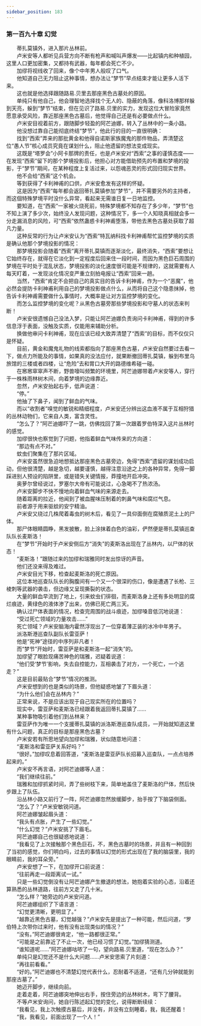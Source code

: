 ```yaml
---
sidebar_position: 183
---
```

### 第一百九十章 幻觉  


　　蒂扎莫镇外，进入那片丛林前。  
　　卢米安等人都听见兵营方向不断有枪声和喊叫声爆发——比起镇内和种植园，这里人口更加密集，又都持有武器，每年都会死亡不少。  
　　加缪将视线收了回来，像个中年男人般叹了口气。  
　　他知道自己无力阻止这种事情，想办法让“梦节”早点结束才能让更多人活下来。  
　　这也就是他选择跟随路易.贝里去那座黑色古墓处的原因。  
　　单纯只有他自己，他会理智地选择找个无人的、隐蔽的角落，像科洛博那样躲到天亮，躲到“梦节”结束，但在见识了路易.贝里的实力，发现这位大冒险家竟然愿意承受风险，靠近那座黑色古墓后，他觉得自己还是有必要做点什么。  
　　卢米安目视着前方，跟随脚步轻盈的阿芒迪娜，转入了丛林中的一条小路。  
　　他没想过靠自己能彻底终结“梦节”，他此行的目的一直很明确：  
　　找到“西索”弄来的那批黄金和他得自诺斯家族魔鬼的那件物品，弄清楚这位“愚人节”核心成员究竟在谋划什么，阻止他遗留的想法变成现实。  
　　这既是“塔罗会”小阿卡那牌的责任，也是卢米安对“西索”之事的谨慎态度——在发现“西索”留下的那个梦境投影后，他担心对方能借助预先的布置和梦境的投影，于“梦节”期间，在某种程度上复活过来，以怨魂恶灵的形式回归现实世界。  
　　他不会给“西索”这个机会。  
　　等到获得了卡利神甫的口供，卢米安愈发有这样的怀疑。  
　　这是因为“西索”每年都会返回蒂扎莫镇参加“梦节”，并不需要另外的主持者，而这個特殊梦境平时没什么异常，看起来无需谁日复一日地监控。  
　　要知道，在“西索”一家被火烧死前，特殊梦境都不知存在了多少年，“梦节”也不知上演了多少次，始终没人发现问题，这种情况下，多一个人知晓真相就会多一分走漏消息的风险，可“西索”依然蛊惑卡利神甫堕落，带他去黑色古墓处获取了超凡力量。  
　　这种反常的行为让卢米安认为“西索”特瓦纳科找卡利神甫帮忙监控梦境的实质是确认他那个梦境投影的情况：  
　　那梦境投影会随着“西索”离开蒂扎莫镇而逐渐淡化，最终消失，“西索”要想让它始终存在，就得在它淡化到一定程度后回来住一段时间，而因为黑色巨石周围的梦境在平时处于混乱状态，梦境投影的淡化速度很可能是不规律的，这就需要有人每天盯着，一发现淡化情况变严重立刻拍电报让“西索”回来一趟。  
　　当然，“西索”肯定不会把自己的真实目的告诉卡利神甫，作为一个“恶魔”，他必然会提防卡利神甫利用自己的梦境投影做点什么，从而将自己这个隐患抹掉，他告诉卡利神甫需要做什么事情时，大概率是让对方监控梦境的变化。  
　　而怎么监控梦境的变化呢？从黑色古墓旁那些梦境投影和守墓人的状态来判断！  
　　卢米安很遗憾自己没法入梦，只能让阿芒迪娜负责询问卡利神甫，得到的许多信息浮于表面，没触及实质，仅能用来辅助分析。  
　　换做他审问卡利神甫，现在应该已经大致弄清楚了“西索”的目标，而不仅仅只是怀疑。  
　　目前，黄金和魔鬼礼物的线索都指向了那座黑色古墓，卢米安自然要过去看一下，做点力所能及的事情，如果真的没法应付，就果断撤回蒂扎莫镇，躲到布里乌旅馆的三楼或者四楼，让“危险”去和胃口大开的路德维希碰一碰。  
　　在窸窸窣窣声不断，野兽嚎叫频繁的环境里，阿芒迪娜带着卢米安等人，穿行于一株株雨林树木间，向着梦境的边缘靠近。  
　　忽然，卢米安抬起右手，低声说道：  
　　“停。”  
　　他抽了下鼻子，闻到了鲜血的气味。  
　　而以“收割者”嗅觉的敏锐和精细程度，卢米安还分辨出这血液不属于互相狩猎的丛林动物们，它来自人类，富含灵性。  
　　“怎么了？”阿芒迪娜吓了一跳，仿佛找回了第一次跟着罗伯特深入这片丛林时的感觉。  
　　加缪很快也察觉到了问题，他指着鲜血气味传来的方向道：  
　　“那边有点不对。”  
　　蚊虫们聚集在了那片区域。  
　　卢米安虽然很急迫地想抵达那座黑色古墓旁边，免得“西索”遗留的谋划成功启动，但他很清楚，越是急切，越要谨慎，越得注意沿途之上的各种异常，免得一脚踩进别人预设的陷阱里，或是错失关键情报，莽撞地开启冲突。  
　　奥萝尔曾经说过，罗塞尔大帝有可能说过，心急喝不了热浓汤。  
　　卢米安脚步不快不慢地向着鲜血气味的来源走去。  
　　随着距离的拉近，他闻到了被血腥味压制着的刺鼻气味和腐烂气息。  
　　前者源于用来驱蚊的安宁精油。  
　　卢米安又绕过几株爬着毒虫的树木后，看见了一具仰面倒在腐殖质泥土上的尸体。  
　　那尸体眼睛圆睁，黑发披散，脸上涂抹着白色的油彩，俨然便是蒂扎莫镇巡查队队长麦斯洛！  
　　在“梦节”开始时于卢米安侧后方“消失”的麦斯洛出现在了丛林内，以尸体的状态！  
　　“麦斯洛！”跟随过来的加缪和瑞雅同时发出惊讶的声音。  
　　他们还没来得及难过。  
　　卢米安目光下移，检查起麦斯洛的死亡原因。  
　　这位本地巡查队队长的胸腹间有一个又一个很深的伤口，像是遭遇了长枪、三棱刺等武器的袭击，但边缘又呈现撕裂的状态。  
　　大量的鲜血早流到了地上，引来蚊虫们徘徊，而麦斯洛身上还有多处明显的腐烂痕迹，黄绿色的液体渗了出来，仿佛已死亡两三天。  
　　确认过尸体表面的情况，检查完周围的战斗痕迹，加缪嗓音低沉地说道：  
　　“受过死亡领域的力量攻击……”  
　　死亡领域？卢米安脑海内霍然浮现出了一位穿着薄正装的冰冷中年男子。  
　　派洛斯港巡查队副队长雷亚萨！  
　　他是“死神”途径的中序列非凡者！  
　　而“梦节”开始时，雷亚萨是和麦斯洛一起“消失”的。  
　　加缪望了眼脸现痛苦神色的瑞雅，迟疑着说道：  
　　“他们受‘梦节’影响，失去自控能力，互相袭击了对方，一个死亡，一个逃走？”  
　　这是目前最贴合“梦节”情况的推测。  
　　卢米安想到的也是类似的场景，但他疑惑地皱了下眉头道：  
　　“为什么他们会在丛林内？”  
　　正常来说，不是应该出现于自己现实所在的位置吗？  
　　现实中，雷亚萨和麦斯洛已经跟着我返回蒂扎莫镇了……  
　　某种事物吸引着他们到丛林来？  
　　雷亚萨作为唯一一个支援蒂扎莫镇的派洛斯港巡查队成员，一开始就知道这里有什么问题，真正的目标是那座黑色古墓？  
　　卢米安若有所思地望向加缪和瑞雅，状似随意地问道：  
　　“麦斯洛和雷亚萨关系好吗？”  
　　“很好。”加缪叹息着回答道，“麦斯洛是雷亚萨队长招募入巡查队，一点点培养起来的。”  
　　卢米安不再言语，对阿芒迪娜等人道：  
　　“我们继续往前。”  
　　瑞雅和加缪抓紧时间，弄了些树枝下来，简单地盖住了麦斯洛的尸体，然后快步跟上了队伍。  
　　沿丛林小路又前行了一阵，阿芒迪娜忽然放缓脚步，抬手按了下脑袋侧面。  
　　“怎么了？”卢米安敏锐问道。  
　　阿芒迪娜皱起眉头道：  
　　“我头有点胀，产生了一些幻觉。”  
　　“什么幻觉？”卢米安挑了下眉毛。  
　　阿芒迪娜自己也很疑惑地说道：  
　　“我看见了上次接触那个黑色巨石，不，黑色古墓时的场景，并且有一种回到了当初的感觉，你们明白吗，过去的事情以幻觉的形式出现在了我的脑袋里，我的眼睛前，我的耳朵旁。”  
　　卢米安想了一下，在加缪开口前说道：  
　　“往前再走一段距离试一试。”  
　　只是一些幻觉倒没有让阿芒迪娜产生撤退的想法，她抱着实验的心态，沿着还算熟悉的丛林道路，往前方又走了几十米。  
　　“怎么样？”她旁边的卢米安问道。  
　　阿芒迪娜组织了下语言道：  
　　“幻觉更清晰，更明显了。”  
　　“越靠近黑色古墓，幻觉越强？”卢米安先是提出了一种可能，然后问道，“罗伯特上次带你过来时，他有没有出现类似的情况？”  
　　“没有。”阿芒迪娜很肯定，“他一路都很正常。”  
　　“可能是之前靠近了不止一次，他已经习惯了幻觉。”加缪猜测道。  
　　“谁知道呢……”阿芒迪娜咕哝了一句，望向路易.贝里道，“现在怎么办？”  
　　单纯只是幻觉还不是什么大问题……卢米安思索了片刻道：  
　　“再往前看看。”  
　　“好的。”阿芒迪娜也不清楚幻觉代表什么，忍耐着不适道，“还有几分钟就能到那座古墓了。”  
　　她迈开脚步，继续向前。  
　　走着走着，阿芒迪娜突地伸出右手，按住旁边的丛林树木，弯下了腰背。  
　　不等卢米安询问，她自行陈述起幻觉的变化，说得断断续续：  
　　“我看见，我上次触摸古墓后，并没有，并没有立刻睡着，我，我还醒着！  
　　“我，我看见，前面出现了一个人！”  
